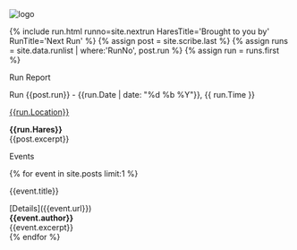 <img src="{{ '/assets/img/NH4_Front_Page.jpg' | prepend: site.baseurl }}" id="about-img" alt="logo">

{% include run.html runno=site.nextrun HaresTitle='Brought to you by' RunTitle='Next Run' %}
{% assign post = site.scribe.last %}
{% assign runs = site.data.runlist | where:'RunNo', post.run %}
{% assign run = runs.first %}
<div class="h2">
     <p class="page-title__text">Run Report</p>
     <p class="page-title__subtext">Run {{post.run}} - {{run.Date | date: "%d %b %Y"}}, {{ run.Time }}</p>
</div>

[{{run.Location}}]({{post.url}})
<div class="page-title__subtext"><strong>{{run.Hares}}</strong></div>
<div>{{post.excerpt}}</div>

<div class="h2"><p class="page-title__text">Events</p></div>

{% for event in site.posts limit:1 %}
<div class="h2">
     <p class="page-title__subtext">{{event.title}}</p>
</div>
[Details]({{event.url}})
<div class="page-title__subtext"><strong>{{event.author}}</strong></div>
<div>{{event.excerpt}}</div>
{% endfor %}
